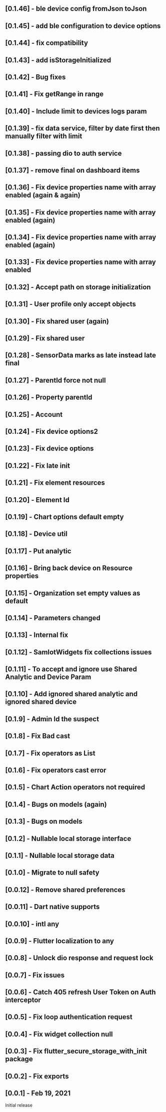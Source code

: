 ## [0.1.46] - ble device config fromJson toJson

## [0.1.45] - add ble configuration to device options

## [0.1.44] - fix compatibility

## [0.1.43] - add isStorageInitialized

## [0.1.42] - Bug fixes

## [0.1.41] - Fix getRange in range

## [0.1.40] - Include limit to devices logs param

## [0.1.39] - fix data service, filter by date first then manually filter with limit

## [0.1.38] - passing dio to auth service

## [0.1.37] - remove final on dashboard items

## [0.1.36] - Fix device properties name with array enabled (again & again)

## [0.1.35] - Fix device properties name with array enabled (again)

## [0.1.34] - Fix device properties name with array enabled (again)

## [0.1.33] - Fix device properties name with array enabled

## [0.1.32] - Accept path on storage initialization

## [0.1.31] - User profile only accept objects

## [0.1.30] - Fix shared user (again)

## [0.1.29] - Fix shared user

## [0.1.28] - SensorData marks as late instead late final

## [0.1.27] - ParentId force not null

## [0.1.26] - Property parentId

## [0.1.25] - Account

## [0.1.24] - Fix device options2

## [0.1.23] - Fix device options

## [0.1.22] - Fix late init

## [0.1.21] - Fix element resources

## [0.1.20] - Element Id

## [0.1.19] - Chart options default empty

## [0.1.18] - Device util

## [0.1.17] - Put analytic

## [0.1.16] - Bring back device on Resource properties

## [0.1.15] - Organization set empty values as default 

## [0.1.14] - Parameters changed

## [0.1.13] - Internal fix

## [0.1.12] - SamIotWidgets fix collections issues

## [0.1.11] - To accept and ignore use Shared Analytic and Device Param

## [0.1.10] - Add ignored shared analytic and ignored shared device

## [0.1.9] - Admin Id the suspect

## [0.1.8] - Fix Bad cast

## [0.1.7] - Fix operators as List

## [0.1.6] - Fix operators cast error

## [0.1.5] - Chart Action operators not required

## [0.1.4] - Bugs on models (again)

## [0.1.3] - Bugs on models

## [0.1.2] - Nullable local storage interface

## [0.1.1] - Nullable local storage data

## [0.1.0] - Migrate to null safety

## [0.0.12] - Remove shared preferences

## [0.0.11] - Dart native supports

## [0.0.10] - intl any

## [0.0.9] - Flutter localization to any

## [0.0.8] - Unlock dio response and request lock

## [0.0.7] - Fix issues

## [0.0.6] - Catch 405 refresh User Token on Auth interceptor

## [0.0.5] - Fix loop authentication request

## [0.0.4] - Fix widget collection null

## [0.0.3] - Fix flutter_secure_storage_with_init package

## [0.0.2] - Fix exports

## [0.0.1] - Feb 19, 2021
Initial release
